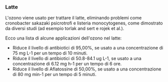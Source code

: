 ### Latte

L'ozono viene usato per trattare il latte, eliminando problemi come cronobacter sakazaki psicrotrofi e listeria monocytogenes, come dimostrato da diversi studi (ad esempio torlak and sert e rojek et al.).

Ecco una lista di alcune applicazioni dell'ozono nel latte:

-  Riduce il livello di antibiotici di 95,00%, se usato a una concentrazione di 75 mg L-1 per un tempo di 10 minuti. 
-  Riduce il livello di antibiotici di 50.8-84.1 ug L-1, se usato a una concentrazione di 6.12 mg h-1 per un tempo di 6 ore. 
-  Riduce il livello di Aflatossine di 50,00%, se usato a una concentrazione di 80 mg min-1 per un tempo di 5 minuti. 


